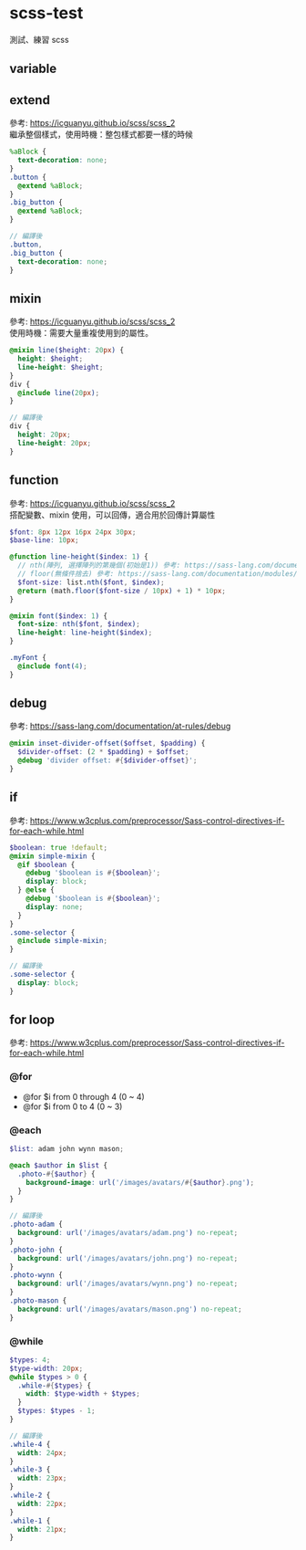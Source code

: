 # scss-test

測試、練習 scss

## variable

## extend

參考: https://icguanyu.github.io/scss/scss_2  
繼承整個樣式，使用時機：整包樣式都要一樣的時候

```scss
%aBlock {
  text-decoration: none;
}
.button {
  @extend %aBlock;
}
.big_button {
  @extend %aBlock;
}

// 編譯後
.button,
.big_button {
  text-decoration: none;
}
```

## mixin

參考: https://icguanyu.github.io/scss/scss_2  
使用時機：需要大量重複使用到的屬性。

```scss
@mixin line($height: 20px) {
  height: $height;
  line-height: $height;
}
div {
  @include line(20px);
}

// 編譯後
div {
  height: 20px;
  line-height: 20px;
}
```

## function

參考: https://icguanyu.github.io/scss/scss_2  
搭配變數、mixin 使用，可以回傳，適合用於回傳計算屬性

```scss
$font: 8px 12px 16px 24px 30px;
$base-line: 10px;

@function line-height($index: 1) {
  // nth(陣列, 選擇陣列的第幾個(初始是1)) 參考: https://sass-lang.com/documentation/modules/list
  // floor(無條件捨去) 參考: https://sass-lang.com/documentation/modules/math
  $font-size: list.nth($font, $index);
  @return (math.floor($font-size / 10px) + 1) * 10px;
}

@mixin font($index: 1) {
  font-size: nth($font, $index);
  line-height: line-height($index);
}

.myFont {
  @include font(4);
}
```

## debug

參考: https://sass-lang.com/documentation/at-rules/debug

```scss
@mixin inset-divider-offset($offset, $padding) {
  $divider-offset: (2 * $padding) + $offset;
  @debug 'divider offset: #{$divider-offset}';
}
```

## if

參考: https://www.w3cplus.com/preprocessor/Sass-control-directives-if-for-each-while.html

```scss
$boolean: true !default;
@mixin simple-mixin {
  @if $boolean {
    @debug '$boolean is #{$boolean}';
    display: block;
  } @else {
    @debug '$boolean is #{$boolean}';
    display: none;
  }
}
.some-selector {
  @include simple-mixin;
}

// 編譯後
.some-selector {
  display: block;
}
```

## for loop

參考: https://www.w3cplus.com/preprocessor/Sass-control-directives-if-for-each-while.html

### @for

- @for \$i from 0 through 4 (0 ~ 4)
- @for \$i from 0 to 4 (0 ~ 3)

### @each

```scss
$list: adam john wynn mason;

@each $author in $list {
  .photo-#{$author} {
    background-image: url('/images/avatars/#{$author}.png');
  }
}

// 編譯後
.photo-adam {
  background: url('/images/avatars/adam.png') no-repeat;
}
.photo-john {
  background: url('/images/avatars/john.png') no-repeat;
}
.photo-wynn {
  background: url('/images/avatars/wynn.png') no-repeat;
}
.photo-mason {
  background: url('/images/avatars/mason.png') no-repeat;
}
```

### @while

```scss
$types: 4;
$type-width: 20px;
@while $types > 0 {
  .while-#{$types} {
    width: $type-width + $types;
  }
  $types: $types - 1;
}

// 編譯後
.while-4 {
  width: 24px;
}
.while-3 {
  width: 23px;
}
.while-2 {
  width: 22px;
}
.while-1 {
  width: 21px;
}
```
